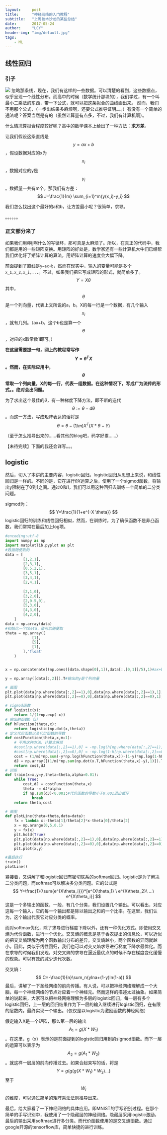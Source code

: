 ```yaml
---
layout:     post
title:      "神经网络的入门教程"
subtitle:   "上周技术沙龙的某些总结"
date:       2017-05-24
author:     "LCY"
header-img: "img/default.jpg"
tags:
    - ML
---
```




## 线性回归
### 引子
![](/img/in-post/nurealNetwork-salon/LinearRegressionImg.png)
忽略那条线，现在，我们有这样的一些数据。可以清楚的看到，这些数据点，似乎呈现一个线性分布。而高中的时候（数学统计那块的），我们学过，有一个叫最小二乘法的东西，带一下公式，就可以把这条拟合的曲线画出来。
然而，我们不用那个公式，（一步出结果多麻烦啊，还要公式推导证明。。。）有没有一个简单的通法呢？答案当然是有的（虽然计算量有点多，不过，我们有计算机啊）。

什么情况算拟合程度较好呢？高中的数学课本上给出了一种方法：**求方差**。

让我们假设这条直线是$$y=ax+b$$，假设数据对应的x为$$x_i$$，数据对应的y是$$y_i$$。数据量一共有m个，那我们有方差：
$$
J=\frac{1}{m} \sum_{i=1}^m{y(x_i)-y_i}
$$



我们怎么找出这个最好的a和b，让方差最小呢？很简单，求导。

。。。。。。

### 正文部分来了

如果我们用i啊j啊什么的写循环，那可真是太麻烦了。所以，在真正的代码中，我们都是用的一些矩阵变换。用矩阵的好处是，数学家还有一些计算机大牛们已经帮我们优化好了矩阵计算的算法，用矩阵计算的速度会大幅下降。

前面提到了直线是`y=ax+b`，然而在现实中，输入的变量可能是多个`x_1,x_2,x_i,...`。不过，如果我们把它写成矩阵的形式，就简单多了。
$$
Y=X\theta
$$
其中，$$\theta$$是一个列向量，代表上文所说的a，b。X的每一行是一个数据，有几个输入$$x_i$$，就有几列。（ax+b，这个b也是算一个$$\theta$$，对应的x取常数1即可。）

**在这里需要提一句，网上的教程常写作$$Y={\theta}^TX$$。然而，在实际应用中，$$\theta$$常取一个列向量，X的每一行，代表一组数据。在这种情况下，写成广为流传的形式。。绝对会出问题。**

为了求出这个最佳的$\theta$，有一种梯度下降方法，即不断的迭代$$\theta := \theta-d\theta$$。而这一方法，写成矩阵表达的话将是
$$
\theta=\theta-(1/m)X^T(X*\theta-Y)
$$

（至于怎么推导出来的……看其他的blog吧，码字好累……）















【未待完续】下面的我还会详写。。。





## logistic

然后，切入了本讲的主要内容，logistic回归。logistic回归从思想上来说，和线性回归是一样的。不同的是，它在进行$\theta X$运算之后，使用了一个sigmod函数，将输出y限制在了0到1之间。通过0和1，我们可以用这种回归去训练一个简单的二分类问题。

sigmod为：
$$
Y=\frac{1}{1+e^{-X \theta}}
$$
logistic回归的训练和线性回归相似，然而，在训练时，为了确保函数不是非凸函数，我们常常在最后加上log项。



```python
#encoding:utf-8
import numpy as np
import matplotlib.pyplot as plt
#数据随便取的
data = [
        [1,2,1],
        [2,3,1],
        [0.5,2,1],
        [3,5,1],
        [3,4,1],
        [2,4,1],
        
        [2,1,0],
        [3,2,0],
        [2,0.5,0],
        [5,3,0],
        [4,3,0],
        [4,2,0],
    ]
data = np.array(data)
#初始化一个theta，值可以随便取
theta = np.array([
            [1],
            [5],
            [1],
        ],'float'
    )


x = np.concatenate((np.ones([data.shape[0],1]),data[:,[0,1]]/5),1)#ax+b啊，添加偏置项b（就是加上一列常数1）

y = np.array([data[:,2]]).T#输出的y是个列向量

# 画图
plt.plot(data[np.where(data[:,2]==1),0],data[np.where(data[:,2]==1),1],'r+')
plt.plot(data[np.where(data[:,2]==0),0],data[np.where(data[:,2]==0),1],'b*')

# sigmod函数
def logistic(x):
    return 1/(1+np.exp(-x))
# 输出的函数h（x）
def hFunction(theta,x):
    return logistic(np.dot(x,theta))
# 定义代价函数以及代价函数的导数
def costFunction(theta,x,m=1):
    # 不用这种方法，计算太麻烦
    #cost[np.where(data[:,2]==1),0] = -np.log(h[np.where(data[:,2]==1),0])
    #cost[np.where(data[:,2]==0),0] = -np.log(1-h[np.where(data[:,2]==0),0])
    cost = (1/m)*np.sum(-y*np.log(hFunction(theta,x))-(1-y)*np.log(1-hFunction(theta,x)))
    dJ = np.array([(1/m)*np.sum(np.dot(x.T,hFunction(theta,x)-y),1)]).T
    return cost,dJ
# 训练
def train(x=x,y=y,theta=theta,alpha=0.01):
    while True:
        cost,dJ = costFunction(theta,x)
        theta -= dJ*alpha
        if np.sum(dJ)<0.001:#代价函数的导数小于0.001退出循环
            break
    return theta,cost

# 画图
def plotLine(theta=theta,data=data):
    fx = lambda x:-theta[1]/theta[2]*x-theta[0]/theta[2]
    x = np.arange(0,5,0.1)
    y = fx(x)
    plt.hold(True)
    plt.plot(data[np.where(data[:,2]==1),0],data[np.where(data[:,2]==1),1],'r+')
    plt.plot(data[np.where(data[:,2]==0),0],data[np.where(data[:,2]==0),1],'b*')
    plt.plot(x,y)

#最后执行 
train()
plotLine()
```





紧接着，又讲解了和logistic回归有密切联系的softmax回归。logistic是为了解决二分类问题，而softmax可以解决多分类问题。它的公式是
$$
Y=\frac{1}{\sum{e^{X\theta_i}}}*[e^{X\theta_1} \ e^{X\theta_2}\ ...\ e^{X\theta_i}]
$$
这是一个多输出的函数，一般，有几个分类，我们设置几个输出。可以看出，对应这每一个输入，它的每一个输出都是除以输出之和的一个比率。在这里，我们认为，这个输出代表它对应分类的概率。

而对softmax优化，除了求导进行梯度下降以外，还有一种优化方式。即使用交叉熵为代价函数，进行一个优化。交叉熵的概念是基于香农提出的信息论，可以近似的把交叉熵理解为两个函数输出分布的差异。交叉熵越小，两个函数的异同就越小。因此，类似于线性回归，我们也可以对交叉熵求导进行梯度下降求最优化。而在求导的时候我们发现，对交叉熵的求导在逼近最优点的时候不存在梯度变化缓慢的现象。可以有效的减少迭代次数。

交叉熵：
$$
C=-\frac{1}{n}\sum_n{ylna+(1-y)ln(1-a)}
$$
最后，讲解了一下圣经网络的前向传播。有人说，可以把神经网络理解成一个大脑，每一个神经网络的节点对应着一个神经元。然而这样的描述太过抽象。如果简单的说起来，大家可以把神经网络理解为多层的logistic回归，每一层有多个logistic回归，上一层的回归结果作为下一层的输入继续进行logistic回归，在有限的层数内，最终实现一个输出。（仅仅是以logistic为激励函数的神经网络）

假定输入X是一个矩阵，那么第一层的输出$$A_1=g(X*W_1)$$。在这里，g（x）表示的是前面提到的logistic回归用到的sigmod函数。而下一层的运算可以表示为$$A_2=g(A_1*W_2)$$。就这样一层层的前向传播过去。如果合起来写的话，将是
$$
Y=g(g(g(X*W_1)*W_2)...)
$$
至于$$W_i$$的维度，可以通过简单的矩阵乘法法则推导出来。



最后，给大家看了一下神经网络的具体应用。即MNIST的手写识别过程。在那个简单的手写识别中，我使用了一个隐藏层的神经网络。隐藏层采用logistic激励，最后的输出采用softmax进行多分类。而代价函数使用的是交叉熵函数。通过google开源的tensorflow库，简单快捷的进行训练。